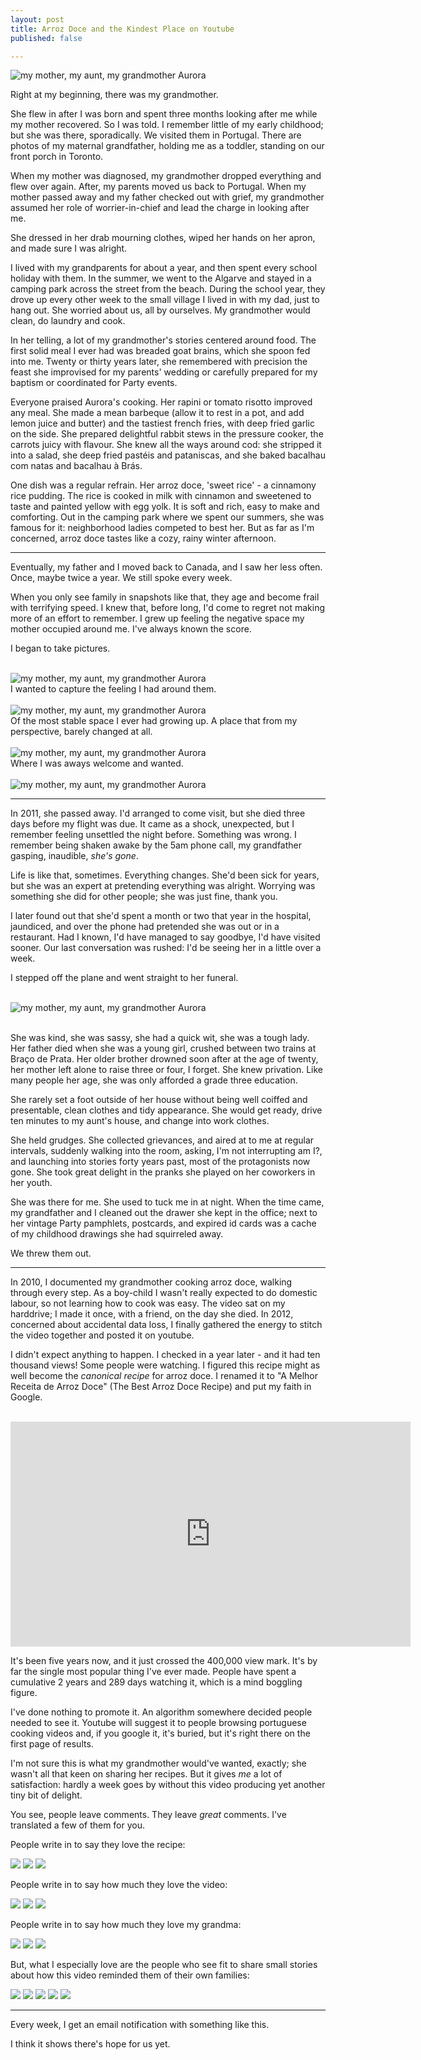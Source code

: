 ```yaml
---
layout: post
title: Arroz Doce and the Kindest Place on Youtube
published: false

---
```


<!--<h3>Saying goodbye to my grandmother; rice pudding and the kindest place on youtube</h3>-->
<img src="/img/auroraeasmeninas2.jpg" title="my mother, my aunt, my grandmother Aurora" />

Right at my beginning, there was my grandmother. 

She flew in after I was born and spent three months looking after me while my mother recovered. So I was told. I remember little of my early childhood; but she was there, sporadically. We visited them in Portugal. There are photos of my maternal grandfather, holding me as a toddler, standing on our front porch in Toronto.

When my mother was diagnosed, my grandmother dropped everything and flew over again. After, my parents moved us back to Portugal. When my mother passed away and my father checked out with grief, my grandmother assumed her role of worrier-in-chief and lead the charge in looking after me. 

She dressed in her drab mourning clothes, wiped her hands on her apron, and made sure I was alright. 

I lived with my grandparents for about a year, and then spent every school holiday with them. In the summer, we went to the Algarve and stayed in a camping park across the street from the beach. During the school year, they drove up every other week to the small village I lived in with my dad, just to hang out. She worried about us, all by ourselves. My grandmother would clean, do laundry and cook.

In her telling, a lot of my grandmother's stories centered around food. The first solid meal I ever had was breaded goat brains, which she spoon fed into me. Twenty or thirty years later, she remembered with precision the feast she improvised for my parents' wedding or carefully prepared for my baptism or coordinated for Party events.

Everyone praised Aurora's cooking. Her rapini or tomato risotto improved any meal. She made a mean barbeque (allow it to rest in a pot, and add lemon juice and butter) and the tastiest french fries, with deep fried garlic on the side. She prepared delightful rabbit stews in the pressure cooker, the carrots juicy with flavour. She knew all the ways around cod: she stripped it into a salad, she deep fried pastéis and pataniscas, and she baked bacalhau com natas and bacalhau à Brás. 

One dish was a regular refrain. Her arroz doce, 'sweet rice' - a cinnamony rice pudding. The rice is cooked in milk with cinnamon and sweetened to taste and painted yellow with egg yolk. It is soft and rich, easy to make and comforting. Out in the camping park where we spent our summers, she was famous for it: neighborhood ladies competed to best her. But as far as I'm concerned, arroz doce tastes like a cozy, rainy winter afternoon. 


<!---
---
<img src="/img/aurora3.jpg" title="my mother, my aunt, my grandmother Aurora" />

---
-->

---

Eventually, my father and I moved back to Canada, and I saw her less often. Once, maybe twice a year. We still spoke every week.

When you only see family in snapshots like that, they age and become frail with terrifying speed. I knew that, before long, I'd come to regret not making more of an effort to remember. I grew up feeling the negative space my mother occupied around me. I've always known the score.

I began to take pictures.
<br>
<br>

<img src="/img/aurora-4.jpg" title="my mother, my aunt, my grandmother Aurora" />

<br>
I wanted to capture the feeling I had around them.
<br>
<br>


<img src="/img/aurora.food.jpg" title="my mother, my aunt, my grandmother Aurora" />

<br>
Of the most stable space I ever had growing up. A place that from my perspective, barely changed at all.
<br>
<br>

<img src="/img/ferrer.jpg" title="my mother, my aunt, my grandmother Aurora" />

<br>
Where I was aways welcome and wanted.
<br>
<br>

<img src="/img/aurora.jpg" title="my mother, my aunt, my grandmother Aurora" />

---

In 2011, she passed away. I'd arranged to come visit, but she died three days before my flight was due. It came as a shock, unexpected, but I remember feeling unsettled the night before. Something was wrong. I remember being shaken awake by the 5am phone call, my grandfather gasping, inaudible, _she's gone_. 

Life is like that, sometimes. Everything changes. She'd been sick for years, but she was an expert at pretending everything was alright. Worrying was something she did for other people; she was just fine, thank you. 

I later found out that she'd spent a month or two that year in the hospital, jaundiced, and over the phone had pretended she was out or in a restaurant. Had I known, I'd have managed to say goodbye, I'd have visited sooner. Our last conversation was rushed: I'd be seeing her in a little over a week. 

I stepped off the plane and went straight to her funeral.

<br>
<img src="/img/aurora.funeral.jpg" title="my mother, my aunt, my grandmother Aurora" />
<br>
<br>

She was kind, she was sassy, she had a quick wit, she was a tough lady. Her father died when she was a young girl, crushed between two trains at Braço de Prata. Her older brother drowned soon after at the age of twenty, her mother left alone to raise three or four, I forget. She knew privation. Like many people her age, she was only afforded a grade three education.

She rarely set a foot outside of her house without being well coiffed and presentable, clean clothes and tidy appearance. She would get ready, drive ten minutes to my aunt's house, and change into work clothes.

She held grudges. She collected grievances, and aired at to me at regular intervals, suddenly walking into the room, asking, I'm not interrupting am I?, and launching into stories forty years past, most of the protagonists now gone. She took great delight in the pranks she played on her coworkers in her youth.

She was there for me. She used to tuck me in at night. When the time came, my grandfather and I cleaned out the drawer she kept in the office; next to her vintage Party pamphlets, postcards, and expired id cards was a cache of my childhood drawings she had squirreled away.

We threw them out.

---

In 2010, I documented my grandmother cooking arroz doce, walking through every step. As a boy-child I wasn't really expected to do domestic labour, so not learning how to cook was easy. The video sat on my harddrive; I made it once, with a friend, on the day she died. In 2012, concerned about accidental data loss, I finally gathered the energy to stitch the video together and posted it on youtube.


I didn't expect anything to happen. I checked in a year later - and it had ten thousand views! Some people were watching. I figured this recipe might as well become the _canonical recipe_ for arroz doce. I renamed it to "A Melhor Receita de Arroz Doce" (The Best Arroz Doce Recipe) and put my faith in Google.

<br>
<iframe width="640" height="360" src="https://www.youtube.com/embed/KTaheuNBvOM?rel=0" frameborder="0" allowfullscreen></iframe>

<br>


It's been five years now, and it just crossed the 400,000 view mark. It's by far the single most popular thing I've ever made. People have spent a cumulative 2 years and 289 days watching it, which is a mind boggling figure.

I've done nothing to promote it. An algorithm somewhere decided people needed to see it. Youtube will suggest it to people browsing portuguese cooking videos and, if you google it, it's buried, but it's right there on the first page of results. 

I'm not sure this is what my grandmother would've wanted, exactly; she wasn't all that keen on sharing her recipes. But it gives _me_ a lot of satisfaction: hardly a week goes by without this video producing yet another tiny bit of delight.

You see, people leave comments. They leave _great_ comments. I've translated a few of them for you.

People write in to say they love the recipe:


<img src='/img/arrozdoce.comment02.png'/>
<img src='/img/arrozdoce.comment12.png'/>
<img src='/img/arrozdoce.comment14.png'/>

People write in to say how much they love the video:


<img src='/img/arrozdoce.comment01.png'/>
<img src='/img/arrozdoce.comment07.png'/>
<img src='/img/arrozdoce.comment19.png'/>

People write in to say how much they love my grandma:


<img src='/img/arrozdoce.comment04.png'/>
<!--<img src='/img/arrozdoce.comment10.png'/>-->
<img src='/img/arrozdoce.comment11.png'/>
<!--<img src='/img/arrozdoce.comment13.png'/>-->
<img src='/img/arrozdoce.comment20.png'/>


But, what I especially love are the people who see fit to share small stories about how this video reminded them of their own families:


<img src='/img/arrozdoce.comment08.png'/>
<img src='/img/arrozdoce.comment09.png'/>
<img src='/img/arrozdoce.comment15.png'/>
<img src='/img/arrozdoce.comment17.png'/>
<img src='/img/arrozdoce.comment22.png'/>

---

Every week, I get an email notification with something like this.

I think it shows there's hope for us yet. 
